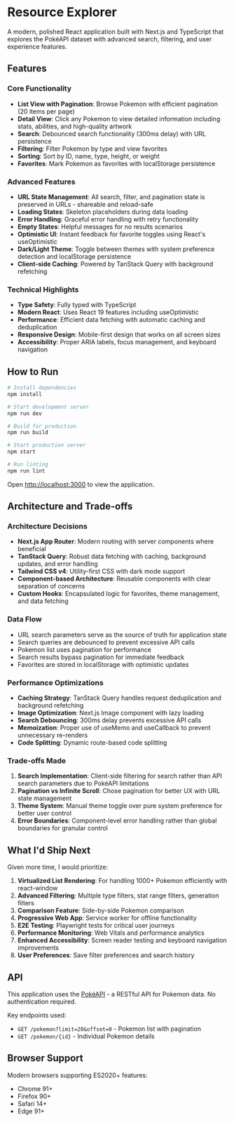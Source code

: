 # Resource Explorer

A modern, polished React application built with Next.js and TypeScript that explores the PokéAPI dataset with advanced search, filtering, and user experience features.

## Features

### Core Functionality
- **List View with Pagination**: Browse Pokemon with efficient pagination (20 items per page)
- **Detail View**: Click any Pokemon to view detailed information including stats, abilities, and high-quality artwork
- **Search**: Debounced search functionality (300ms delay) with URL persistence
- **Filtering**: Filter Pokemon by type and view favorites
- **Sorting**: Sort by ID, name, type, height, or weight
- **Favorites**: Mark Pokemon as favorites with localStorage persistence

### Advanced Features
- **URL State Management**: All search, filter, and pagination state is preserved in URLs - shareable and reload-safe
- **Loading States**: Skeleton placeholders during data loading
- **Error Handling**: Graceful error handling with retry functionality
- **Empty States**: Helpful messages for no results scenarios
- **Optimistic UI**: Instant feedback for favorite toggles using React's useOptimistic
- **Dark/Light Theme**: Toggle between themes with system preference detection and localStorage persistence
- **Client-side Caching**: Powered by TanStack Query with background refetching

### Technical Highlights
- **Type Safety**: Fully typed with TypeScript
- **Modern React**: Uses React 19 features including useOptimistic
- **Performance**: Efficient data fetching with automatic caching and deduplication
- **Responsive Design**: Mobile-first design that works on all screen sizes
- **Accessibility**: Proper ARIA labels, focus management, and keyboard navigation

## How to Run

```bash
# Install dependencies
npm install

# Start development server
npm run dev

# Build for production
npm run build

# Start production server
npm start

# Run linting
npm run lint
```

Open [http://localhost:3000](http://localhost:3000) to view the application.

## Architecture and Trade-offs

### Architecture Decisions
- **Next.js App Router**: Modern routing with server components where beneficial
- **TanStack Query**: Robust data fetching with caching, background updates, and error handling
- **Tailwind CSS v4**: Utility-first CSS with dark mode support
- **Component-based Architecture**: Reusable components with clear separation of concerns
- **Custom Hooks**: Encapsulated logic for favorites, theme management, and data fetching

### Data Flow
- URL search parameters serve as the source of truth for application state
- Search queries are debounced to prevent excessive API calls
- Pokemon list uses pagination for performance
- Search results bypass pagination for immediate feedback
- Favorites are stored in localStorage with optimistic updates

### Performance Optimizations
- **Caching Strategy**: TanStack Query handles request deduplication and background refetching
- **Image Optimization**: Next.js Image component with lazy loading
- **Search Debouncing**: 300ms delay prevents excessive API calls
- **Memoization**: Proper use of useMemo and useCallback to prevent unnecessary re-renders
- **Code Splitting**: Dynamic route-based code splitting

### Trade-offs Made
1. **Search Implementation**: Client-side filtering for search rather than API search parameters due to PokéAPI limitations
2. **Pagination vs Infinite Scroll**: Chose pagination for better UX with URL state management
3. **Theme System**: Manual theme toggle over pure system preference for better user control
4. **Error Boundaries**: Component-level error handling rather than global boundaries for granular control

## What I'd Ship Next

Given more time, I would prioritize:

1. **Virtualized List Rendering**: For handling 1000+ Pokemon efficiently with react-window
2. **Advanced Filtering**: Multiple type filters, stat range filters, generation filters
3. **Comparison Feature**: Side-by-side Pokemon comparison
4. **Progressive Web App**: Service worker for offline functionality
5. **E2E Testing**: Playwright tests for critical user journeys
6. **Performance Monitoring**: Web Vitals and performance analytics
7. **Enhanced Accessibility**: Screen reader testing and keyboard navigation improvements
8. **User Preferences**: Save filter preferences and search history

## API

This application uses the [PokéAPI](https://pokeapi.co/) - a RESTful API for Pokemon data. No authentication required.

Key endpoints used:
- `GET /pokemon?limit=20&offset=0` - Pokemon list with pagination
- `GET /pokemon/{id}` - Individual Pokemon details

## Browser Support

Modern browsers supporting ES2020+ features:
- Chrome 91+
- Firefox 90+
- Safari 14+
- Edge 91+
